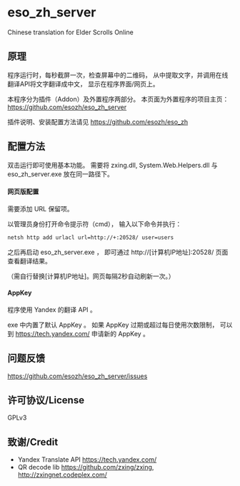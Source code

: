 # eso_zh_server
Chinese translation for Elder Scrolls Online


## 原理

程序运行时，每秒截屏一次，检查屏幕中的二维码，
从中提取文字，并调用在线翻译API将文字翻译成中文，
显示在程序界面/网页上。

本程序分为插件（Addon）及外置程序两部分。
本页面为外置程序的项目主页： https://github.com/esozh/eso_zh_server

插件说明、安装配置方法请见 https://github.com/esozh/eso_zh


## 配置方法

双击运行即可使用基本功能。
需要将 zxing.dll, System.Web.Helpers.dll 与 eso_zh_server.exe 放在同一路径下。


#### 网页版配置

需要添加 URL 保留项。

以管理员身份打开命令提示符（cmd），
输入以下命令并执行：
```bash
netsh http add urlacl url=http://+:20528/ user=users
```

之后再启动 eso_zh_server.exe ，
即可通过 http://[计算机IP地址]:20528/ 页面查看翻译结果。

（需自行替换[计算机IP地址]。网页每隔2秒自动刷新一次。）


#### AppKey

程序使用 Yandex 的翻译 API 。

exe 中内置了默认 AppKey 。
如果 AppKey 过期或超过每日使用次数限制，
可以到 https://tech.yandex.com/ 申请新的 AppKey 。


## 问题反馈

https://github.com/esozh/eso_zh_server/issues


## 许可协议/License

GPLv3

## 致谢/Credit

- Yandex Translate API https://tech.yandex.com/
- QR decode lib https://github.com/zxing/zxing, http://zxingnet.codeplex.com/

